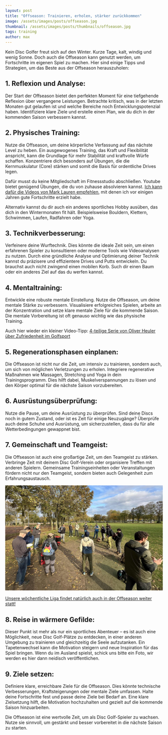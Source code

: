 ```yaml
---
layout: post
title: "Offseason: Trainieren, erholen, stärker zurückkommen"
image: /assets/images/posts/offseason.jpg
thumbnail: /assets/images/posts/thumbnails/offseason.jpg
tags: training
author: max
---
```


Kein Disc Golfer freut sich auf den Winter. Kurze Tage, kalt, windig und wenig Sonne. Doch auch die Offseason kann genutzt werden, um Fortschritte im eigenen Spiel zu machen. Hier sind einige Tipps und Strategien, um das Beste aus der Offseason herauszuholen:

## 1. Reflexion und Analyse:

Der Start der Offseason bietet den perfekten Moment für eine tiefgehende Reflexion über vergangene Leistungen. Betrachte kritisch, was in der letzten Monaten gut gelaufen ist und welche Bereiche noch Entwicklungspotenzial haben. Identifiziere klare Ziele und erstelle einen Plan, wie du dich in der kommenden Saison verbessern kannst.

## 2. Physisches Training:

Nutze die Offseason, um deine körperliche Verfassung auf das nächste Level zu heben. Ein ausgewogenes Training, das Kraft und Flexibilität anspricht, kann die Grundlage für mehr Stabilität und kraftvolle Würfe schaffen. Konzentriere dich besonders auf Übungen, die die Kernmuskulatur (Core) stärken und somit die Basis für ordentliche Drives legen.

Dafür musst du keine Mitgliedschaft im Fitnessstudio abschließen. Youtube bietet genügend Übungen, die du von zuhause absolvieren kannst. [Ich kann dafür die Videos von Mark Lauren empfehlen](https://www.youtube.com/watch?v=dt4kA5US3Z0), mit denen ich vor einigen Jahren gute Fortschritte erzielt habe.

Alternativ kannst du dir auch ein anderes sportliches Hobby ausüben, das dich in den Wintermonaten fit hält. Beispielsweise Bouldern, Klettern, Schwimmen, Laufen, Radfahren oder Yoga. 

## 3. Technikverbesserung:

Verfeinere deine Wurftechnik. Dies könnte die ideale Zeit sein, um einen erfahrenen Spieler zu konsultieren oder moderne Tools wie Videoanalysen zu nutzen. Durch eine gründliche Analyse und Optimierung deiner Technik kannst du präzisere und effizientere Drives und Putts entwickeln. Du brauchst auch nicht zwingend einen mobilen Korb. Such dir einen Baum oder ein anderes Ziel auf das du werfen kannst.

## 4. Mentaltraining:

Entwickle eine robuste mentale Einstellung. Nutze die Offseason, um deine mentale Stärke zu verbessern. Visualisiere erfolgreiches Spielen, arbeite an der Konzentration und setze klare mentale Ziele für die kommende Saison. Die mentale Vorbereitung ist oft genauso wichtig wie das physische Training.

Auch hier wieder ein kleiner Video-Tipp: [4-teilige Serie von Oliver Heuler über Zufriedenheit im Golfsport](https://www.youtube.com/watch?v=LYERlTBe-BU)

## 5. Regenerationsphasen einplanen:

Die Offseason ist nicht nur die Zeit, um intensiv zu trainieren, sondern auch, um sich von möglichen Verletzungen zu erholen. Integriere regenerative Maßnahmen wie Massagen, Stretching und Yoga in dein Trainingsprogramm. Dies hilft dabei, Muskelverspannungen zu lösen und den Körper optimal für die nächste Saison vorzubereiten.

## 6. Ausrüstungsüberprüfung:

Nutze die Pause, um deine Ausrüstung zu überprüfen. Sind deine Discs noch in gutem Zustand, oder ist es Zeit für einige Neuzugänge? Überprüfe auch deine Schuhe und Ausrüstung, um sicherzustellen, dass du für alle Wetterbedingungen gewappnet bist.

## 7. Gemeinschaft und Teamgeist:

Die Offseason ist auch eine großartige Zeit, um den Teamgeist zu stärken. Verbringe Zeit mit deinem Disc Golf-Verein oder organisiere Treffen mit anderen Spielern. Gemeinsame Trainingseinheiten oder Veranstaltungen fördern nicht nur den Teamgeist, sondern bieten auch Gelegenheit zum Erfahrungsaustausch.

![Syndication Weekly im November 2023](/assets/images/posts/syndication-november.jpg)

[Unsere wöchentliche Liga findet natürlich auch in der Offseason weiter statt!](/events)

## 8. Reise in wärmere Gefilde:

Dieser Punkt ist mehr als nur ein sportliches Abenteuer – es ist auch eine Möglichkeit, neue Disc Golf-Plätze zu entdecken, in einer anderen Umgebung zu trainieren und gleichzeitig die Seele aufzutanken. Ein Tapetenwechsel kann die Motivation steigern und neue Inspiration für das Spiel bringen. Wenn du im Ausland spielst, schick uns bitte ein Foto, wir werden es hier dann neidisch veröffentlichen.

## 9. Ziele setzen:

Definiere klare, erreichbare Ziele für die Offseason. Dies könnte technische Verbesserungen, Kraftsteigerungen oder mentale Ziele umfassen. Halte deine Fortschritte fest und passe deine Ziele bei Bedarf an. Eine klare Zielsetzung hilft, die Motivation hochzuhalten und gezielt auf die kommende Saison hinzuarbeiten.

Die Offseason ist eine wertvolle Zeit, um als Disc Golf-Spieler zu wachsen. Nutze sie sinnvoll, um gestärkt und besser vorbereitet in die nächste Saison zu starten.